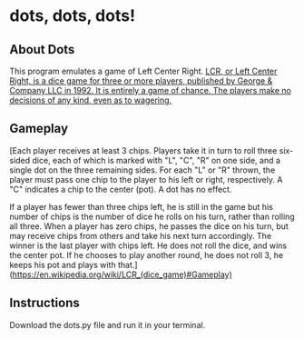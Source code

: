 # dots, dots, dots! 

## About Dots

This program emulates a game of Left Center Right. [LCR, or Left Center Right, is a dice game for three or more players, published by George & Company LLC in 1992. It is entirely a game of chance. The players make no decisions of any kind, even as to wagering.](https://en.wikipedia.org/wiki/LCR_(dice_game))

## Gameplay

[Each player receives at least 3 chips. Players take it in turn to roll three six-sided dice, each of which is marked with "L", "C", "R" on one side, and a single dot on the three remaining sides. For each "L" or "R" thrown, the player must pass one chip to the player to his left or right, respectively. A "C" indicates a chip to the center (pot). A dot has no effect.

If a player has fewer than three chips left, he is still in the game but his number of chips is the number of dice he rolls on his turn, rather than rolling all three. When a player has zero chips, he passes the dice on his turn, but may receive chips from others and take his next turn accordingly. The winner is the last player with chips left. He does not roll the dice, and wins the center pot. If he chooses to play another round, he does not roll 3, he keeps his pot and plays with that.] (https://en.wikipedia.org/wiki/LCR_(dice_game)#Gameplay)

## Instructions

Download the dots.py file and run it in your terminal.  
